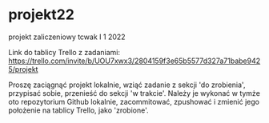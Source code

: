 # projekt22
projekt zaliczeniowy tcwak I 1 2022

Link do tablicy Trello z zadaniami:
https://trello.com/invite/b/UOU7xwx3/2804159f3e65b5577d327a71babe9425/projekt

Proszę zaciągnąć projekt lokalnie, wziąć zadanie z sekcji 'do zrobienia', przypisać sobie, przenieść do sekcji 'w trakcie'.
Należy je wykonać w tymże oto repozytorium Github lokalnie, zacommitować, zpushować i zmienić jego położenie na tablicy Trello, jako 'zrobione'.
